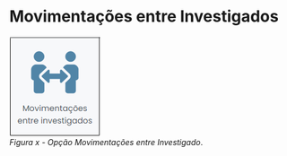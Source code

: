 # Movimentações entre Investigados

![](img/MovEntre.png)<br>
*Figura x - Opção Movimentações entre Investigado*. <br><br>


